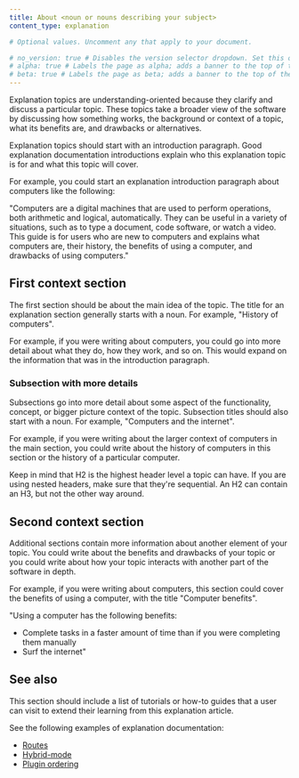 ```yaml
---
title: About <noun or nouns describing your subject> 
content_type: explanation

# Optional values. Uncomment any that apply to your document.

# no_version: true # Disables the version selector dropdown. Set this on pages that belong to doc sets without versions like /konnect/.
# alpha: true # Labels the page as alpha; adds a banner to the top of the page.
# beta: true # Labels the page as beta; adds a banner to the top of the page.
---
```


Explanation topics are understanding-oriented because they clarify and discuss a particular topic. These topics take a broader view of the software by discussing how something works, the background or context of a topic, what its benefits are, and drawbacks or alternatives.

Explanation topics should start with an introduction paragraph. Good explanation documentation introductions explain who this explanation topic is for and what this topic will cover. 

For example, you could start an explanation introduction paragraph about computers like the following:

"Computers are a digital machines that are used to perform operations, both arithmetic and logical, automatically. They can be useful in a variety of situations, such as to type a document, code software, or watch a video. This guide is for users who are new to computers and explains what computers are, their history, the benefits of using a computer, and drawbacks of using computers."

## First context section <!-- Header optional if there's only one section in the article -->

The first section should be about the main idea of the topic. The title for an explanation section generally starts with a noun. For example, "History of computers".

For example, if you were writing about computers, you could go into more detail about what they do, how they work, and so on. This would expand on the information that was in the introduction paragraph. 

### Subsection with more details <!-- Optional --> 

Subsections go into more detail about some aspect of the functionality, concept, or bigger picture context of the topic. Subsection titles should also start with a noun. For example, "Computers and the internet".

For example, if you were writing about the larger context of computers in the main section, you could write about the history of computers in this section or the history of a particular computer.
 
Keep in mind that H2 is the highest header level a topic can have. If you are using nested headers, make sure that they're sequential. An H2 can contain an H3, but not the other way around.
 
## Second context section <!-- Optional -->

Additional sections contain more information about another element of your topic. You could write about the benefits and drawbacks of your topic or you could write about how your topic interacts with another part of the software in depth.

For example, if you were writing about computers, this section could cover the benefits of using a computer, with the title "Computer benefits".

"Using a computer has the following benefits:

* Complete tasks in a faster amount of time than if you were completing them manually
* Surf the internet"

## See also <!-- Optional -->

This section should include a list of tutorials or how-to guides that a user can visit to extend their learning from this explanation article.

See the following examples of explanation documentation:
* [Routes](https://docs.konghq.com/gateway/latest/key-concepts/routes/)
* [Hybrid-mode](https://docs.konghq.com/gateway/latest/production/deployment-topologies/hybrid-mode/)
* [Plugin ordering](https://docs.konghq.com/gateway/latest/kong-enterprise/plugin-ordering/)